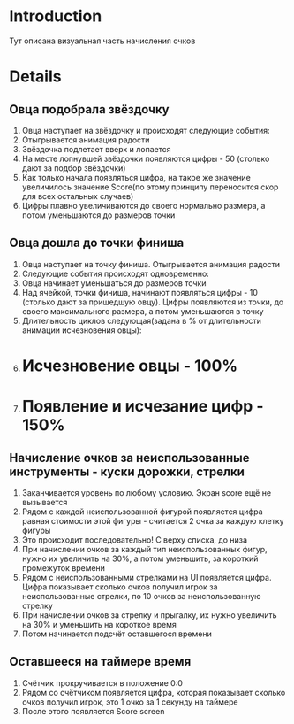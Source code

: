 # Introduction #

Тут описана визуальная часть начисления очков


# Details #

## Овца подобрала звёздочку ##
  1. Овца наступает на звёздочку и происходят следующие события:
  1. Отыгрывается анимация радости
  1. Звёздочка подлетает вверх и лопается
  1. На месте лопнувшей звёздочки появляются цифры - 50 (столько дают за подбор звёздочки)
  1. Как только начала появляться цифра, на такое же значение увеличилось значение Score(по этому принципу переносится скор для всех остальных случаев)
  1. Цифры плавно увеличиваются до своего нормально размера, а потом уменьшаются до размеров точки


## Овца дошла до точки финиша ##
  1. Овца наступает на точку финиша. Отыгрывается анимация радости
  1. Следующие события происходят одновременно:
  1. Овца начинает уменьшаться до размеров точки
  1. Над ячейкой, точки финиша, начинают появляться цифры - 10 (столько дают за пришедшую овцу). Цифры появляются из точки, до своего максимального размера, а потом уменьшаются в точку
  1. Длительность циклов следующая(задана в % от длительности анимации исчезновения овцы):
  1. # Исчезновение овцы - 100%
  1. # Появление и исчезание цифр - 150%


## Начисление очков за неиспользованные инструменты - куски дорожки, стрелки ##

  1. Заканчивается уровень по любому условию. Экран score ещё не вызывается
  1. Рядом с каждой неиспользованной фигурой появляется цифра равная стоимости этой фигуры - считается 2 очка за каждую клетку фигуры
  1. Это происходит последовательно! С верху списка, до низа
  1. При начислении очков за каждый тип неиспользованных фигур, нужно их увеличить на 30%, а потом уменьшить, за короткий промежуток времени
  1. Рядом с неиспользованными стрелками на UI появляется цифра. Цифра показывает сколько очков получил игрок за неиспользованные стрелки, по 10 очков за неиспользованную стрелку
  1. При начислении очков за стрелку и прыгалку, их нужно увеличить на 30% и уменьшить на короткое время
  1. Потом начинается подсчёт оставшегося времени


## Оставшееся на таймере время ##

  1. Счётчик прокручивается в положение 0:0
  1. Рядом со счётчиком появляется цифра, которая показывает сколько очков получил игрок, это 1 очко за 1 секунду на таймере
  1. После этого появляется Score screen